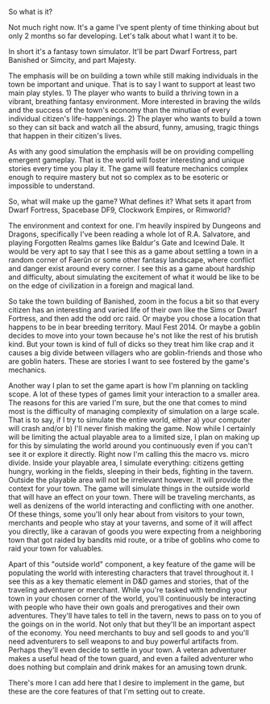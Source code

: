 So what is it?

Not much right now. It's a game I've spent plenty of time thinking about but only 2 months so far developing. Let's talk about what I want it to be.

In short it's a fantasy town simulator. It'll be part Dwarf Fortress, part Banished or Simcity, and part Majesty.

The emphasis will be on building a town while still making individuals in the town be important and unique. That is to say I want to support at least two main play styles. 1) The player who wants to build a thriving town in a vibrant, breathing fantasy environment. More interested in braving the wilds and the success of the town's economy than the minutiae of every individual citizen's life-happenings. 2) The player who wants to build a town so they can sit back and watch all the absurd, funny, amusing, tragic things that happen in their citizen's lives. 

As with any good simulation the emphasis will be on providing compelling emergent gameplay. That is the world will foster interesting and unique stories every time you play it. The game will feature mechanics complex enough to require mastery but not so complex as to be esoteric or impossible to understand.

So, what will make up the game? What defines it? What sets it apart from Dwarf Fortress, Spacebase DF9, Clockwork Empires, or Rimworld? 

The environment and context for one. I'm heavily inspired by Dungeons and Dragons, specifically I've been reading a whole lot of R.A. Salvatore, and playing Forgotten Realms games like Baldur's Gate and Icewind Dale. It would be very apt to say that I see this as a game about settling a town in a random corner of Faerûn or some other fantasy landscape, where conflict and danger exist around every corner. I see this as a game about hardship and difficulty, about simulating the excitement of what it would be like to be on the edge of civilization in a foreign and magical land.

So take the town building of Banished, zoom in the focus a bit so that every citizen has an interesting and varied life of their own like the Sims or Dwarf Fortress, and then add the odd orc raid. Or maybe you chose a location that happens to be in bear breeding territory. Maul Fest 2014. Or maybe a goblin decides to move into your town because he's not like the rest of his brutish kind. But your town is kind of full of dicks so they treat him like crap and it causes a big divide between villagers who are goblin-friends and those who are goblin haters. These are stories I want to see fostered by the game's mechanics.

Another way I plan to set the game apart is how I'm planning on tackling scope. A lot of these types of games limit your interaction to a smaller area. The reasons for this are varied I'm sure, but the one that comes to mind most is the difficulty of managing complexity of simulation on a large scale. That is to say, if I try to simulate the entire world, either a) your computer will crash and/or b) I'll never finish making the game. Now while I certainly will be limiting the actual playable area to a limited size, I plan on making up for this by simulating the world around you continuously even if you can't see it or explore it directly. Right now I'm calling this the macro vs. micro divide. Inside your playable area, I simulate everything: citizens getting hungry, working in the fields, sleeping in their beds, fighting in the tavern. Outside the playable area will not be irrelevant however. It will provide the context for your town. The game will simulate things in the outside world that will have an effect on your town. There will be traveling merchants, as well as denizens of the world interacting and conflicting with one another. Of these things, some you'll only hear about from visitors to your town, merchants and people who stay at your taverns, and some of it will affect you directly, like a caravan of goods you were expecting from a neighboring town that got raided by bandits mid route, or a tribe of goblins who come to raid your town for valuables.

<!-- I also mentioned Majesty as a source of inspiration. Majesty had a unique gameplay mechanic revolving around the creation of heroes to go around and do your dirty work, fighting monsters and protecting your kingdom. The key was that you lacked direct control over the heroes. They had their own personalities and prerogatives that dictated their actions in the world and the fun was in watching what they'd end up getting themselves into while simultaneously trying to lead them in a direction that would benefit your town. From this I take two things. 1) Similar to Dwarf Fortress, and almost all of games I mentioned earlier, the player will have no direct control over individual citizens in the town. The player instead influence and lead the citizens by assigning tasks and goals for the town as a whole. 2) -->

Apart of this "outside world" component, a key feature of the game will be populating the world with interesting characters that travel throughout it. I see this as a key thematic element in D&D games and stories, that of the traveling adventurer or merchant. While you're tasked with tending your town in your chosen corner of the world, you'll continuously be interacting with people who have their own goals and prerogatives and their own adventures. They'll have tales to tell in the tavern, news to pass on to you of the goings on in the world. Not only that but they'll be an important aspect of the economy. You need merchants to buy and sell goods to and you'll need adventurers to sell weapons to and buy powerful artifacts from. Perhaps they'll even decide to settle in your town. A veteran adventurer makes a useful head of the town guard, and even a failed adventurer who does nothing but complain and drink makes for an amusing town drunk.

There's more I can add here that I desire to implement in the game, but these are the core features of that I'm setting out to create.